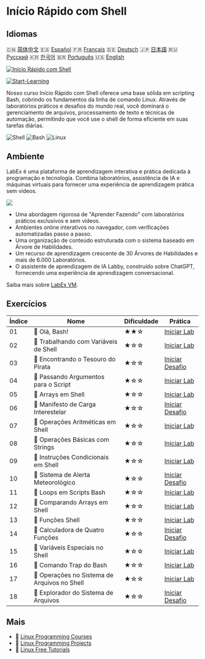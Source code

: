 # Início Rápido com Shell

## Idiomas

🇨🇳 [简体中文](README_zh.md) 🇪🇸 [Español](README_es.md) 🇫🇷 [Français](README_fr.md) 🇩🇪 [Deutsch](README_de.md) 🇯🇵 [日本語](README_ja.md) 🇷🇺 [Русский](README_ru.md) 🇰🇷 [한국어](README_ko.md) 🇧🇷 [Português](README_pt.md) 🇺🇸 [English](README.md) 

[![Início Rápido com Shell](https://cover-creator.labex.io/quick-start-with-shell.png?lang=pt)](https://labex.io/pt/courses/quick-start-with-shell)

[![Start-Learning](https://img.shields.io/badge/Start-Learning-whitesmoke?style=for-the-badge)](https://labex.io/pt/courses/quick-start-with-shell)

Nosso curso Início Rápido com Shell oferece uma base sólida em scripting Bash, cobrindo os fundamentos da linha de comando Linux. Através de laboratórios práticos e desafios do mundo real, você dominará o gerenciamento de arquivos, processamento de texto e técnicas de automação, permitindo que você use o shell de forma eficiente em suas tarefas diárias.

![Shell](https://img.shields.io/badge/Shell-whitesmoke?style=for-the-badge&logo=shell)
![Bash](https://img.shields.io/badge/Bash-whitesmoke?style=for-the-badge&logo=bash)
![Linux](https://img.shields.io/badge/Linux-whitesmoke?style=for-the-badge&logo=linux)


## Ambiente

LabEx é uma plataforma de aprendizagem interativa e prática dedicada à programação e tecnologia. Combina laboratórios, assistência de IA e máquinas virtuais para fornecer uma experiência de aprendizagem prática sem vídeos.

![](https://tutorial-screenshot.getvm.io/images/vm-1725247253.png)

- Uma abordagem rigorosa de "Aprender Fazendo" com laboratórios práticos exclusivos e sem vídeos.
- Ambientes online interativos no navegador, com verificações automatizadas passo a passo.
- Uma organização de conteúdo estruturada com o sistema baseado em Árvore de Habilidades.
- Um recurso de aprendizagem crescente de 30 Árvores de Habilidades e mais de 6.000 Laboratórios.
- O assistente de aprendizagem de IA Labby, construído sobre ChatGPT, fornecendo uma experiência de aprendizagem conversacional.

Saiba mais sobre [LabEx VM](https://support.labex.io/using-labex/virtual-machine).

## Exercícios

|   Índice | Nome                                         | Dificuldade   | Prática                                                                                                                |
|----------|----------------------------------------------|---------------|------------------------------------------------------------------------------------------------------------------------|
|       01 | 📖 Olá, Bash!                                | ★★☆           | <a target='_blank' href='https://labex.io/pt/tutorials/linux-hello-bash-388809'>Iniciar Lab</a>                        |
|       02 | 📖 Trabalhando com Variáveis de Shell        | ★☆☆           | <a target='_blank' href='https://labex.io/pt/tutorials/shell-working-with-shell-variables-388810'>Iniciar Lab</a>      |
|       03 | 🎯 Encontrando o Tesouro do Pirata           | ★☆☆           | <a target='_blank' href='https://labex.io/pt/tutorials/shell-finding-the-pirate-s-treasure-388807'>Iniciar Desafio</a> |
|       04 | 📖 Passando Argumentos para o Script         | ★☆☆           | <a target='_blank' href='https://labex.io/pt/tutorials/shell-passing-arguments-to-the-script-388811'>Iniciar Lab</a>   |
|       05 | 📖 Arrays em Shell                           | ★☆☆           | <a target='_blank' href='https://labex.io/pt/tutorials/shell-shell-arrays-388812'>Iniciar Lab</a>                      |
|       06 | 🎯 Manifesto de Carga Interestelar           | ★☆☆           | <a target='_blank' href='https://labex.io/pt/tutorials/shell-interstellar-cargo-manifest-388869'>Iniciar Desafio</a>   |
|       07 | 📖 Operações Aritméticas em Shell            | ★☆☆           | <a target='_blank' href='https://labex.io/pt/tutorials/shell-arithmetic-operations-in-shell-388813'>Iniciar Lab</a>    |
|       08 | 📖 Operações Básicas com Strings             | ★☆☆           | <a target='_blank' href='https://labex.io/pt/tutorials/shell-basic-string-operations-388814'>Iniciar Lab</a>           |
|       09 | 📖 Instruções Condicionais em Shell          | ★☆☆           | <a target='_blank' href='https://labex.io/pt/tutorials/linux-conditional-statements-in-shell-388815'>Iniciar Lab</a>   |
|       10 | 🎯 Sistema de Alerta Meteorológico           | ★☆☆           | <a target='_blank' href='https://labex.io/pt/tutorials/shell-weather-advisory-system-388885'>Iniciar Desafio</a>       |
|       11 | 📖 Loops em Scripts Bash                     | ★☆☆           | <a target='_blank' href='https://labex.io/pt/tutorials/shell-bash-scripting-loops-388816'>Iniciar Lab</a>              |
|       12 | 📖 Comparando Arrays em Shell                | ★☆☆           | <a target='_blank' href='https://labex.io/pt/tutorials/shell-comparing-arrays-in-shell-388817'>Iniciar Lab</a>         |
|       13 | 📖 Funções Shell                             | ★☆☆           | <a target='_blank' href='https://labex.io/pt/tutorials/shell-shell-functions-388818'>Iniciar Lab</a>                   |
|       14 | 🎯 Calculadora de Quatro Funções             | ★☆☆           | <a target='_blank' href='https://labex.io/pt/tutorials/shell-four-function-calculator-388893'>Iniciar Desafio</a>      |
|       15 | 📖 Variáveis Especiais no Shell              | ★☆☆           | <a target='_blank' href='https://labex.io/pt/tutorials/shell-special-variables-in-shell-388819'>Iniciar Lab</a>        |
|       16 | 📖 Comando Trap do Bash                      | ★☆☆           | <a target='_blank' href='https://labex.io/pt/tutorials/linux-bash-trap-command-388820'>Iniciar Lab</a>                 |
|       17 | 📖 Operações no Sistema de Arquivos no Shell | ★☆☆           | <a target='_blank' href='https://labex.io/pt/tutorials/shell-file-system-operations-in-shell-388821'>Iniciar Lab</a>   |
|       18 | 🎯 Explorador do Sistema de Arquivos         | ★☆☆           | <a target='_blank' href='https://labex.io/pt/tutorials/shell-file-system-explorer-388898'>Iniciar Desafio</a>          |

## Mais

- 🔗 [Linux Programming Courses](https://github.com/labex-labs/awesome-programming-courses)
- 🔗 [Linux Programming Projects](https://github.com/labex-labs/awesome-programming-projects)
- 🔗 [Linux Free Tutorials](https://github.com/labex-labs/linux-free-tutorials)


